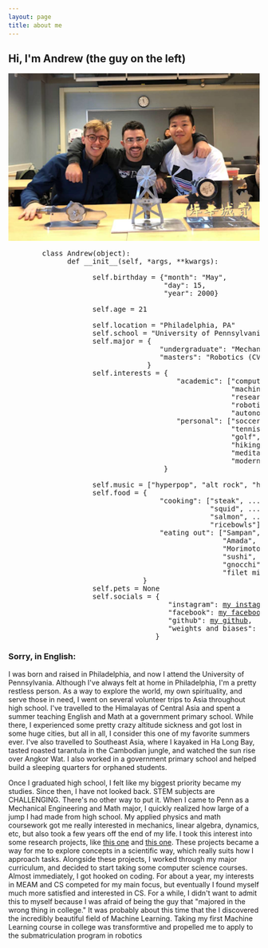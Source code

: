```yaml
---
layout: page
title: about me
---
```


## Hi, I'm Andrew \(the guy on the left\)

<p align="middle">
  <img src="/assets/img/front-page-2.PNG" width="600" />
</p>

<pre>
        class Andrew(object):
              def __init__(self, *args, **kwargs):

                    self.birthday = {"month": "May",
                                     "day": 15,
                                     "year": 2000}

                    self.age = 21

                    self.location = "Philadelphia, PA"
                    self.school = "University of Pennsylvania"
                    self.major = {
                                    "undergraduate": "Mechanical Engineering",
                                    "masters": "Robotics (CV & ML)"
                                 }
                    self.interests = {
                                        "academic": ["computer vision", 
                                                     "machine learning", 
                                                     "research", 
                                                     "robotics", 
                                                     "autonomy"], 
                                        "personal": ["soccer", 
                                                     "tennis", 
                                                     "golf", 
                                                     "hiking", 
                                                     "meditation", 
                                                     "modern art"]
                                     }

                    self.music = ["hyperpop", "alt rock", "hip hop", "literally anything on spotify"]
                    self.food = {
                                    "cooking": ["steak", ...
                                                "squid", ...
                                                "salmon", ...
                                                "ricebowls"]
                                    "eating out": ["Sampan", ... # Great restaurant in Philadelphia (asian fusion)
                                                   "Amada", ... # Another great restaurant in Philadelphia (spanish)
                                                   "Morimoto" ... # Yet another great restaurant in Philadelphia (japanese)
                                                   "sushi", ...
                                                   "gnocchi", ...
                                                   "filet mignon"]
                                }
                    self.pets = None
                    self.socials = {
                                      "instagram": <a href="https://www.instagram.com/atgarrett52/" title="Andrew's Instagram">my instagram</a>,
                                      "facebook": <a href="https://www.facebook.com/profile.php?id=100012119897300" title="Andrew's Facebook">my facebook</a>,
                                      "github": <a href="https://www.github.com/geande/" title="Andrew's Github">my github</a>,
                                      "weights and biases": <a href="https://wandb.ai/geande/" title="Andrew's WandB">my WandB</a>,
                                   }
</pre>
### Sorry, in English:

I was born and raised in Philadelphia, and now I attend the University of Pennsylvania.  Although I've always felt at home in Philadelphia, I'm a pretty restless person.  As a way to explore the world, my own spirituality, and serve those in need, I went on several volunteer trips to Asia throughout high school.  I've travelled to the Himalayas of Central Asia and spent a summer teaching English and Math at a government primary school.  While there, I experienced some pretty crazy altitude sickness and got lost in some huge cities, but all in all, I consider this one of my favorite summers ever.  I've also travelled to Southeast Asia, where I kayaked in Ha Long Bay, tasted roasted tarantula in the Cambodian jungle, and watched the sun rise over Angkor Wat.  I also worked in a government primary school and helped build a sleeping quarters for orphaned students.

Once I graduated high school, I felt like my biggest priority became my studies.  Since then, I have not looked back.  STEM subjects are CHALLENGING.  There's no other way to put it.  When I came to Penn as a Mechanical Engineering and Math major, I quickly realized how large of a jump I had made from high school.  My applied physics and math coursework got me really interested in mechanics, linear algebra, dynamics, etc, but also took a few years off the end of my life.  I took this interest into some research projects, like [this one](https://github.com/geande/geande.github.io/edit/main/README.md) and [this one](https://github.com/geande/geande.github.io/edit/main/README.md).  These projects became a way for me to explore concepts in a scientific way, which really suits how I approach tasks.  Alongside these projects, I worked through my major curriculum, and decided to start taking some computer science courses.  Almost immediately, I got hooked on coding.  For about a year, my interests in MEAM and CS competed for my main focus, but eventually I found myself much more satisfied and interested in CS.  For a while, I didn't want to admit this to myself because I was afraid of being the guy that "majored in the wrong thing in college."  It was probably about this time that the I discovered the incredibly beautiful field of Machine Learning.  Taking my first Machine Learning course in college was transformtive and propelled me to apply to the submatriculation program in robotics
